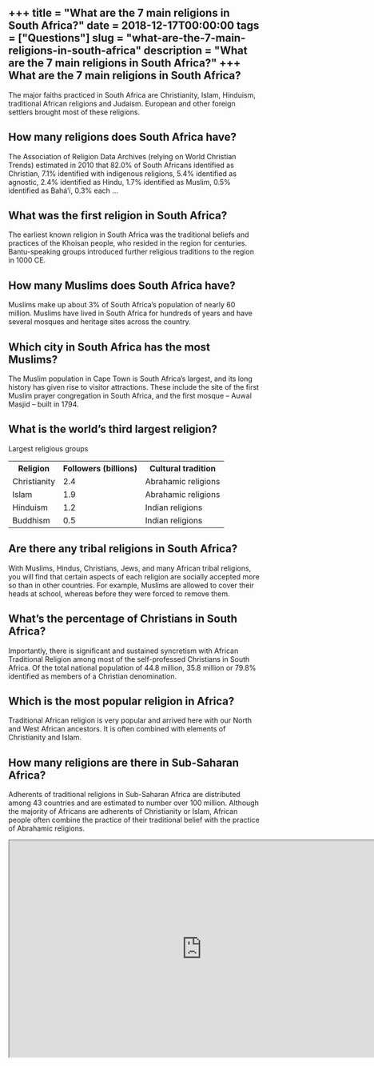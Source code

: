+++
title = "What are the 7 main religions in South Africa?"
date = 2018-12-17T00:00:00
tags = ["Questions"]
slug = "what-are-the-7-main-religions-in-south-africa"
description = "What are the 7 main religions in South Africa?"
+++
What are the 7 main religions in South Africa?
----------------------------------------------

The major faiths practiced in South Africa are Christianity, Islam, Hinduism, traditional African religions and Judaism. European and other foreign settlers brought most of these religions.

How many religions does South Africa have?
------------------------------------------

The Association of Religion Data Archives (relying on World Christian Trends) estimated in 2010 that 82.0% of South Africans identified as Christian, 7.1% identified with indigenous religions, 5.4% identified as agnostic, 2.4% identified as Hindu, 1.7% identified as Muslim, 0.5% identified as Baháʼí, 0.3% each …

What was the first religion in South Africa?
--------------------------------------------

The earliest known religion in South Africa was the traditional beliefs and practices of the Khoisan people, who resided in the region for centuries. Bantu-speaking groups introduced further religious traditions to the region in 1000 CE.

How many Muslims does South Africa have?
----------------------------------------

Muslims make up about 3% of South Africa’s population of nearly 60 million. Muslims have lived in South Africa for hundreds of years and have several mosques and heritage sites across the country.

Which city in South Africa has the most Muslims?
------------------------------------------------

The Muslim population in Cape Town is South Africa’s largest, and its long history has given rise to visitor attractions. These include the site of the first Muslim prayer congregation in South Africa, and the first mosque – Auwal Masjid – built in 1794.

What is the world’s third largest religion?
-------------------------------------------

Largest religious groups

<table><tr><th>Religion</th><th>Followers (billions)</th><th>Cultural tradition</th></tr><tr><td>Christianity</td><td>2.4</td><td>Abrahamic religions</td></tr><tr><td>Islam</td><td>1.9</td><td>Abrahamic religions</td></tr><tr><td>Hinduism</td><td>1.2</td><td>Indian religions</td></tr><tr><td>Buddhism</td><td>0.5</td><td>Indian religions</td></tr></table>

Are there any tribal religions in South Africa?
-----------------------------------------------

With Muslims, Hindus, Christians, Jews, and many African tribal religions, you will find that certain aspects of each religion are socially accepted more so than in other countries. For example, Muslims are allowed to cover their heads at school, whereas before they were forced to remove them.

What’s the percentage of Christians in South Africa?
----------------------------------------------------

Importantly, there is significant and sustained syncretism with African Traditional Religion among most of the self-professed Christians in South Africa. Of the total national population of 44.8 million, 35.8 million or 79.8% identified as members of a Christian denomination.

Which is the most popular religion in Africa?
---------------------------------------------

Traditional African religion is very popular and arrived here with our North and West African ancestors. It is often combined with elements of Christianity and Islam.

How many religions are there in Sub-Saharan Africa?
---------------------------------------------------

Adherents of traditional religions in Sub-Saharan Africa are distributed among 43 countries and are estimated to number over 100 million. Although the majority of Africans are adherents of Christianity or Islam, African people often combine the practice of their traditional belief with the practice of Abrahamic religions.

<iframe allow="accelerometer; autoplay; clipboard-write; encrypted-media; gyroscope; picture-in-picture" allowfullscreen="" class="__youtube_prefs__  epyt-is-override  no-lazyload" data-no-lazy="1" data-origheight="433" data-origwidth="770" data-skipgform_ajax_framebjll="" height="433" id="_ytid_76453" loading="lazy" src="https://www.youtube.com/embed/yeOyhAiEGn0?enablejsapi=1&autoplay=0&cc_load_policy=0&cc_lang_pref=&iv_load_policy=1&loop=0&modestbranding=0&rel=1&fs=1&playsinline=0&autohide=2&theme=dark&color=red&controls=1&" title="YouTube player" width="770"></iframe>